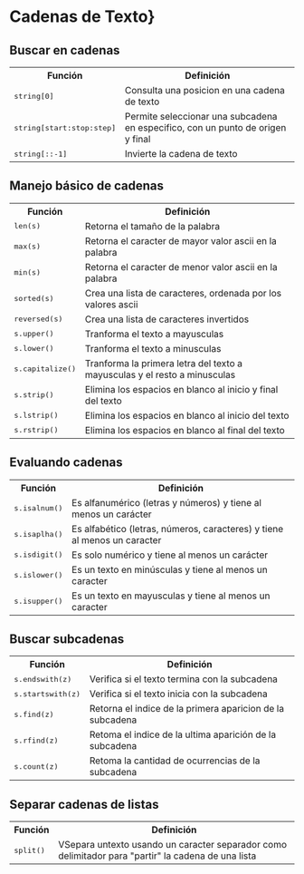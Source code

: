 # Cadenas de Texto}

## Buscar en cadenas
<table>
    <tr>
        <th>Función</th>
        <th>Definición</th>
    </tr>
    <tr>
        <td><kbd> string[0] </kbd></td>
        <td>Consulta una posicion en una cadena de texto</td>
    </tr>
    <tr>
        <td><kbd> string[start:stop:step] </kbd></td>
        <td>Permite seleccionar una subcadena en especifico, con un punto de origen y final</td>
    </tr>
    <tr>
        <td><kbd> string[::-1] </kbd></td>
        <td>Invierte la cadena de texto</td>
    </tr>
</table>

## Manejo básico de cadenas
<table>
    <tr>
        <th>Función</th>
        <th>Definición</th>
    </tr>
    <tr>
        <td><kbd> len(s) </kbd></td>
        <td>Retorna el tamaño de la palabra</td>
    </tr>
    <tr>
        <td><kbd> max(s) </kbd></td>
        <td>Retorna el caracter de mayor valor ascii en la palabra</td>
    </tr>
    <tr>
        <td><kbd> min(s) </kbd></td>
        <td>Retorna el caracter de menor valor ascii en la palabra</td>
    </tr>
    <tr>
        <td><kbd> sorted(s) </kbd></td>
        <td>Crea una lista de caracteres, ordenada por los valores ascii</td>
    </tr>
    <tr>
        <td><kbd> reversed(s) </kbd></td>
        <td>Crea una lista de caracteres invertidos</td>
    </tr>
    <tr>
        <td><kbd> s.upper() </kbd></td>
        <td>Tranforma el texto a mayusculas</td>
    </tr>
    <tr>
        <td><kbd> s.lower() </kbd></td>
        <td>Tranforma el texto a minusculas</td>
    </tr>
    <tr>
        <td><kbd> s.capitalize() </kbd></td>
        <td>Tranforma la primera letra del texto a mayusculas y el resto a minusculas</td>
    </tr>
    <tr>
        <td><kbd> s.strip() </kbd></td>
        <td>Elimina los espacios en blanco al inicio y final del texto</td>
    </tr>
    <tr>
        <td><kbd> s.lstrip() </kbd></td>
        <td>Elimina los espacios en blanco al inicio del texto</td>
    </tr>
    <tr>
        <td><kbd> s.rstrip() </kbd></td>
        <td>Elimina los espacios en blanco al final del texto</td>
    </tr>
</table>

## Evaluando cadenas
<table>
    <tr>
        <th>Función</th>
        <th>Definición</th>
    </tr>
    <tr>
        <td><kbd> s.isalnum() </kbd></td>
        <td>Es alfanumérico (letras y números) y tiene al menos un carácter</td>
    </tr>
    <tr>
        <td><kbd> s.isaplha() </kbd></td>
        <td>Es alfabético (letras, números, caracteres) y tiene al menos un caracter</td>
    </tr>
    <tr>
        <td><kbd> s.isdigit() </kbd></td>
        <td>Es solo numérico y tiene al menos un carácter</td>
    </tr>
    <tr>
        <td><kbd> s.islower() </kbd></td>
        <td>Es un texto en minúsculas y tiene al menos un caracter</td>
    </tr>
    <tr>
        <td><kbd> s.isupper() </kbd></td>
        <td>Es un texto en mayusculas y tiene al menos un caracter</td>
    </tr>
</table>

## Buscar subcadenas
<table>
    <tr>
        <th>Función</th>
        <th>Definición</th>
    </tr>
    <tr>
        <td><kbd> s.endswith(z) </kbd></td>
        <td>Verifica si el texto termina con la subcadena</td>
    </tr>
    <tr>
        <td><kbd> s.startswith(z) </kbd></td>
        <td>Verifica si el texto inicia con la subcadena</td>
    </tr>
    <tr>
        <td><kbd> s.find(z) </kbd></td>
        <td>Retorna el indice de la primera aparicion de la subcadena</td>
    </tr>
    <tr>
        <td><kbd> s.rfind(z) </kbd></td>
        <td>Retoma el indice de la ultima aparición de la subcadena</td>
    </tr>
    <tr>
        <td><kbd> s.count(z) </kbd></td>
        <td>Retoma la cantidad de ocurrencias de la subcadena</td>
    </tr>
</table>

## Separar cadenas de listas
<table>
    <tr>
        <th>Función</th>
        <th>Definición</th>
    </tr>
    <tr>
        <td><kbd>split()</kbd></td>
        <td>VSepara untexto usando un caracter separador como delimitador para "partir" la cadena de una lista</td>
    </tr>
</table>